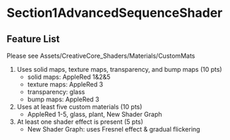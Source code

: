 # Section1AdvancedSequenceShader

## Feature List

Please see Assets/CreativeCore_Shaders/Materials/CustomMats

1. Uses solid maps, texture maps, transparency, and bump maps (10 pts)
   - solid maps: AppleRed 1&2&5
   - texture maps: AppleRed 3
   - transparency: glass
   - bump maps: AppleRed 3
2. Uses at least five custom materials (10 pts)
   - AppleRed 1-5, glass, plant, New Shader Graph
3. At least one shader effect is present (5 pts)
   - New Shader Graph: uses Fresnel effect & gradual flickering